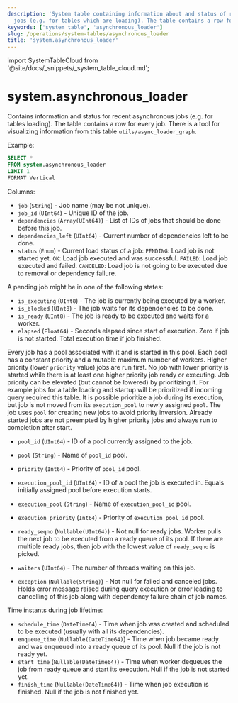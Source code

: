 ```yaml
---
description: 'System table containing information about and status of recent asynchronous
  jobs (e.g. for tables which are loading). The table contains a row for every job.'
keywords: ['system table', 'asynchronous_loader']
slug: /operations/system-tables/asynchronous_loader
title: 'system.asynchronous_loader'
---
```


import SystemTableCloud from '@site/docs/_snippets/_system_table_cloud.md';

# system.asynchronous_loader

<SystemTableCloud/>

Contains information and status for recent asynchronous jobs (e.g. for tables loading). The table contains a row for every job. There is a tool for visualizing information from this table `utils/async_loader_graph`.

Example:

```sql
SELECT *
FROM system.asynchronous_loader
LIMIT 1
FORMAT Vertical
```

Columns:

- `job` (`String`) - Job name (may be not unique).
- `job_id` (`UInt64`) - Unique ID of the job.
- `dependencies` (`Array(UInt64)`) - List of IDs of jobs that should be done before this job.
- `dependencies_left` (`UInt64`) - Current number of dependencies left to be done.
- `status` (`Enum`) - Current load status of a job:
    `PENDING`:  Load job is not started yet.
    `OK`: Load job executed and was successful.
    `FAILED`: Load job executed and failed.
    `CANCELED`: Load job is not going to be executed due to removal or dependency failure.

A pending job might be in one of the following states:

- `is_executing` (`UInt8`) - The job is currently being executed by a worker.
- `is_blocked` (`UInt8`) - The job waits for its dependencies to be done.
- `is_ready` (`UInt8`) - The job is ready to be executed and waits for a worker.
- `elapsed` (`Float64`) - Seconds elapsed since start of execution. Zero if job is not started. Total execution time if job finished.

Every job has a pool associated with it and is started in this pool. Each pool has a constant priority and a mutable maximum number of workers. Higher priority (lower `priority` value) jobs are run first. No job with lower priority is started while there is at least one higher priority job ready or executing. Job priority can be elevated (but cannot be lowered) by prioritizing it. For example jobs for a table loading and startup will be prioritized if incoming query required this table. It is possible prioritize a job during its execution, but job is not moved from its `execution_pool` to newly assigned `pool`. The job uses `pool` for creating new jobs to avoid priority inversion. Already started jobs are not preempted by higher priority jobs and always run to completion after start.

- `pool_id` (`UInt64`) - ID of a pool currently assigned to the job.
- `pool` (`String`) - Name of `pool_id` pool.
- `priority` (`Int64`) - Priority of `pool_id` pool.
- `execution_pool_id` (`UInt64`) - ID of a pool the job is executed in. Equals initially assigned pool before execution starts.
- `execution_pool` (`String`) - Name of `execution_pool_id` pool.
- `execution_priority` (`Int64`) - Priority of `execution_pool_id` pool.

- `ready_seqno` (`Nullable(UInt64)`) - Not null for ready jobs. Worker pulls the next job to be executed from a ready queue of its pool. If there are multiple ready jobs, then job with the lowest value of `ready_seqno` is picked.
- `waiters` (`UInt64`) - The number of threads waiting on this job.
- `exception` (`Nullable(String)`) - Not null for failed and canceled jobs. Holds error message raised during query execution or error leading to cancelling of this job along with dependency failure chain of job names.

Time instants during job lifetime:

- `schedule_time` (`DateTime64`) - Time when job was created and scheduled to be executed (usually with all its dependencies).
- `enqueue_time` (`Nullable(DateTime64)`) - Time when job became ready and was enqueued into a ready queue of its pool. Null if the job is not ready yet.
- `start_time` (`Nullable(DateTime64)`) - Time when worker dequeues the job from ready queue and start its execution. Null if the job is not started yet.
- `finish_time` (`Nullable(DateTime64)`) - Time when job execution is finished. Null if the job is not finished yet.

